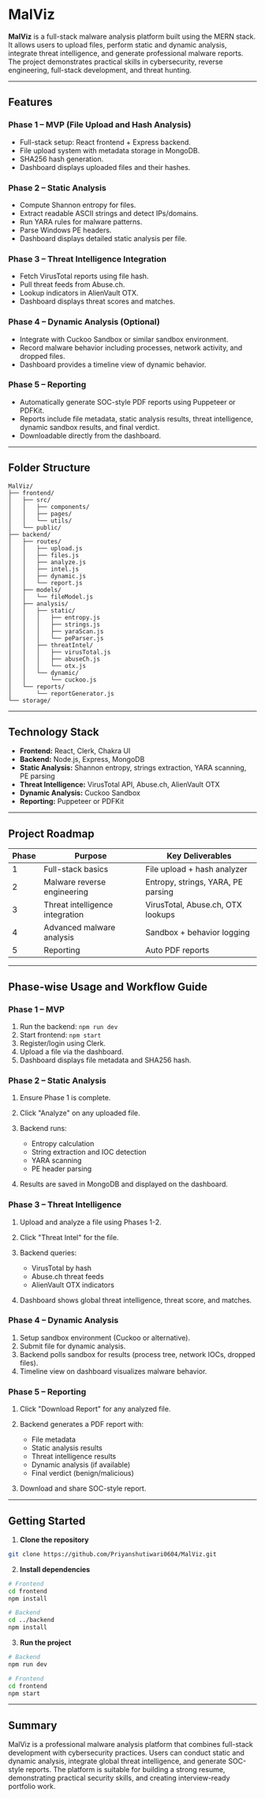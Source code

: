 
# MalViz

**MalViz** is a full-stack malware analysis platform built using the MERN stack. It allows users to upload files, perform static and dynamic analysis, integrate threat intelligence, and generate professional malware reports. The project demonstrates practical skills in cybersecurity, reverse engineering, full-stack development, and threat hunting.

---

## Features

### Phase 1 – MVP (File Upload and Hash Analysis)

* Full-stack setup: React frontend + Express backend.
* File upload system with metadata storage in MongoDB.
* SHA256 hash generation.
* Dashboard displays uploaded files and their hashes.

### Phase 2 – Static Analysis

* Compute Shannon entropy for files.
* Extract readable ASCII strings and detect IPs/domains.
* Run YARA rules for malware patterns.
* Parse Windows PE headers.
* Dashboard displays detailed static analysis per file.

### Phase 3 – Threat Intelligence Integration

* Fetch VirusTotal reports using file hash.
* Pull threat feeds from Abuse.ch.
* Lookup indicators in AlienVault OTX.
* Dashboard displays threat scores and matches.

### Phase 4 – Dynamic Analysis (Optional)

* Integrate with Cuckoo Sandbox or similar sandbox environment.
* Record malware behavior including processes, network activity, and dropped files.
* Dashboard provides a timeline view of dynamic behavior.

### Phase 5 – Reporting

* Automatically generate SOC-style PDF reports using Puppeteer or PDFKit.
* Reports include file metadata, static analysis results, threat intelligence, dynamic sandbox results, and final verdict.
* Downloadable directly from the dashboard.

---

## Folder Structure

```
MalViz/
├── frontend/              
│   ├── src/
│   │   ├── components/
│   │   ├── pages/
│   │   └── utils/
│   └── public/
├── backend/               
│   ├── routes/
│   │   ├── upload.js
│   │   ├── files.js
│   │   ├── analyze.js
│   │   ├── intel.js
│   │   ├── dynamic.js
│   │   └── report.js
│   ├── models/
│   │   └── fileModel.js
│   ├── analysis/
│   │   ├── static/
│   │   │   ├── entropy.js
│   │   │   ├── strings.js
│   │   │   ├── yaraScan.js
│   │   │   └── peParser.js
│   │   ├── threatIntel/
│   │   │   ├── virusTotal.js
│   │   │   ├── abuseCh.js
│   │   │   └── otx.js
│   │   └── dynamic/
│   │       └── cuckoo.js
│   └── reports/
│       └── reportGenerator.js
└── storage/               
```

---

## Technology Stack

* **Frontend:** React, Clerk, Chakra UI
* **Backend:** Node.js, Express, MongoDB
* **Static Analysis:** Shannon entropy, strings extraction, YARA scanning, PE parsing
* **Threat Intelligence:** VirusTotal API, Abuse.ch, AlienVault OTX
* **Dynamic Analysis:** Cuckoo Sandbox
* **Reporting:** Puppeteer or PDFKit

---

## Project Roadmap

| Phase | Purpose                         | Key Deliverables                   |
| ----- | ------------------------------- | ---------------------------------- |
| 1     | Full-stack basics               | File upload + hash analyzer        |
| 2     | Malware reverse engineering     | Entropy, strings, YARA, PE parsing |
| 3     | Threat intelligence integration | VirusTotal, Abuse.ch, OTX lookups  |
| 4     | Advanced malware analysis       | Sandbox + behavior logging         |
| 5     | Reporting                       | Auto PDF reports                   |



---

## Phase-wise Usage and Workflow Guide

### Phase 1 – MVP

1. Run the backend: `npm run dev`
2. Start frontend: `npm start`
3. Register/login using Clerk.
4. Upload a file via the dashboard.
5. Dashboard displays file metadata and SHA256 hash.

### Phase 2 – Static Analysis

1. Ensure Phase 1 is complete.
2. Click "Analyze" on any uploaded file.
3. Backend runs:

   * Entropy calculation
   * String extraction and IOC detection
   * YARA scanning
   * PE header parsing
4. Results are saved in MongoDB and displayed on the dashboard.

### Phase 3 – Threat Intelligence

1. Upload and analyze a file using Phases 1-2.
2. Click "Threat Intel" for the file.
3. Backend queries:

   * VirusTotal by hash
   * Abuse.ch threat feeds
   * AlienVault OTX indicators
4. Dashboard shows global threat intelligence, threat score, and matches.

### Phase 4 – Dynamic Analysis

1. Setup sandbox environment (Cuckoo or alternative).
2. Submit file for dynamic analysis.
3. Backend polls sandbox for results (process tree, network IOCs, dropped files).
4. Timeline view on dashboard visualizes malware behavior.

### Phase 5 – Reporting

1. Click "Download Report" for any analyzed file.
2. Backend generates a PDF report with:

   * File metadata
   * Static analysis results
   * Threat intelligence results
   * Dynamic analysis (if available)
   * Final verdict (benign/malicious)
3. Download and share SOC-style report.

---

## Getting Started

1. **Clone the repository**

```bash
git clone https://github.com/Priyanshutiwari0604/MalViz.git
```

2. **Install dependencies**

```bash
# Frontend
cd frontend
npm install

# Backend
cd ../backend
npm install
```

3. **Run the project**

```bash
# Backend
npm run dev

# Frontend
cd frontend
npm start
```

---

## Summary

MalViz is a professional malware analysis platform that combines full-stack development with cybersecurity practices. Users can conduct static and dynamic analysis, integrate global threat intelligence, and generate SOC-style reports. The platform is suitable for building a strong resume, demonstrating practical security skills, and creating interview-ready portfolio work.
